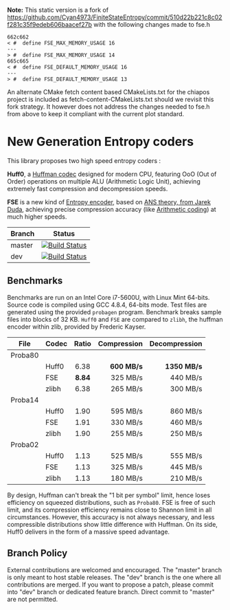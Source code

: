 **Note:** This static version is a fork of https://github.com/Cyan4973/FiniteStateEntropy/commit/510d22b221c8c02f281c35f9edeb606baacef27b with the following changes made to fse.h

```
662c662
< #  define FSE_MAX_MEMORY_USAGE 16
---
> #  define FSE_MAX_MEMORY_USAGE 14
665c665
< #  define FSE_DEFAULT_MEMORY_USAGE 16
---
> #  define FSE_DEFAULT_MEMORY_USAGE 13
```

An alternate CMake fetch content based CMakeLists.txt for the chiapos project is included as fetch-content-CMakeLists.txt should we revisit this fork strategy. It however does not address the changes needed to fse.h from above to keep it compliant with the current plot standard.

New Generation Entropy coders
=============================

This library proposes two high speed entropy coders :

__Huff0__, a [Huffman codec](https://en.wikipedia.org/wiki/Huffman_coding) designed for modern CPU,
featuring OoO (Out of Order) operations on multiple ALU (Arithmetic Logic Unit),
achieving extremely fast compression and decompression speeds.

__FSE__ is a new kind of [Entropy encoder](http://en.wikipedia.org/wiki/Entropy_encoding),
based on [ANS theory, from Jarek Duda](http://arxiv.org/abs/1311.2540),
achieving precise compression accuracy (like [Arithmetic coding](http://en.wikipedia.org/wiki/Arithmetic_coding)) at much higher speeds.

|Branch      |Status   |
|------------|---------|
|master      | [![Build Status](https://travis-ci.org/Cyan4973/lz4.svg?branch=master)](https://travis-ci.org/Cyan4973/FiniteStateEntropy) |
|dev         | [![Build Status](https://travis-ci.org/Cyan4973/lz4.svg?branch=dev)](https://travis-ci.org/Cyan4973/FiniteStateEntropy) |


Benchmarks
-------------------------

Benchmarks are run on an Intel Core i7-5600U, with Linux Mint 64-bits.
Source code is compiled using GCC 4.8.4, 64-bits mode.
Test files are generated using the provided `probagen` program.
Benchmark breaks sample files into blocks of 32 KB.
`Huff0` and `FSE` are compared to `zlibh`, the huffman encoder within zlib, provided by Frederic Kayser.

| File    | Codec | Ratio  | Compression | Decompression |
| ------- | ----- |:------:| -----------:| -------------:|
| Proba80 |       |        |             |               |
|         | Huff0 |  6.38  |__600 MB/s__ |__1350 MB/s__  |
|         | FSE   |__8.84__|  325 MB/s   |   440 MB/s    |
|         | zlibh |  6.38  |  265 MB/s   |   300 MB/s    |
| Proba14 |       |        |             |               |
|         | Huff0 |  1.90  |  595 MB/s   |   860 MB/s    |
|         | FSE   |  1.91  |  330 MB/s   |   460 MB/s    |
|         | zlibh |  1.90  |  255 MB/s   |   250 MB/s    |
| Proba02 |       |        |             |               |
|         | Huff0 |  1.13  |  525 MB/s   |   555 MB/s    |
|         | FSE   |  1.13  |  325 MB/s   |   445 MB/s    |
|         | zlibh |  1.13  |  180 MB/s   |   210 MB/s    |

By design, Huffman can't break the "1 bit per symbol" limit, hence loses efficiency on squeezed distributions, such as `Proba80`.
FSE is free of such limit, and its compression efficiency remains close to Shannon limit in all circumstances.
However, this accuracy is not always necessary, and less compressible distributions show little difference with Huffman.
On its side, Huff0 delivers in the form of a massive speed advantage.

Branch Policy
-------------------------
External contributions are welcomed and encouraged.
The "master" branch is only meant to host stable releases.
The "dev" branch is the one where all contributions are merged. If you want to propose a patch, please commit into "dev" branch or dedicated feature branch. Direct commit to "master" are not permitted.
